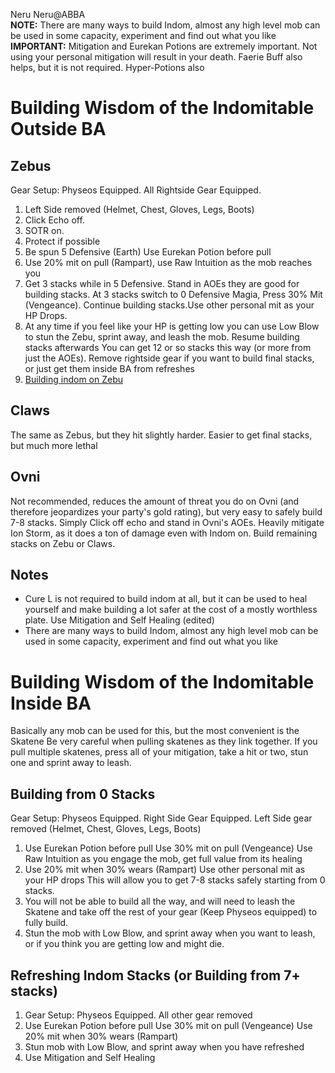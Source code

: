 Neru Neru@ABBA    
 **NOTE:** There are many ways to build Indom, almost any high level mob can be used in some capacity, experiment and find out what you like 
  **IMPORTANT:** Mitigation and Eurekan Potions are extremely important. Not using your personal mitigation will result in your death. Faerie Buff also helps, but it is not required. Hyper-Potions also 
  # Building Wisdom of the Indomitable Outside BA
  ## Zebus
   Gear Setup: Physeos Equipped. All Rightside Gear Equipped. 
   1. Left Side removed (Helmet, Chest, Gloves, Legs, Boots)
   2. Click Echo off. 
   3. SOTR on. 
   4. Protect if possible 
   5. Be spun 5 Defensive (Earth) Use Eurekan Potion before pull 
   6. Use 20% mit on pull (Rampart), use Raw Intuition as the mob reaches you 
   7. Get 3 stacks while in 5 Defensive. Stand in AOEs they are good for building stacks. At 3 stacks switch to 0 Defensive Magia, Press 30% Mit (Vengeance). Continue building stacks.Use other personal mit as your HP Drops. 
   8. At any time if you feel like your HP is getting low you can use Low Blow to stun the Zebu, sprint away, and leash the mob. Resume building stacks afterwards You can get 12 or so stacks this way (or more from just the AOEs). Remove rightside gear if you want to build final stacks, or just get them inside BA from refreshes 
   9. [Building indom on Zebu](https://youtu.be/5iirTVASox4 "https://youtu.be/5iirTVASox4") 
## Claws
The same as Zebus, but they hit slightly harder. Easier to get final stacks, but much more lethal 
## Ovni
Not recommended, reduces the amount of threat you do on Ovni (and therefore jeopardizes your party's gold rating), but very easy to safely build 7-8 stacks. Simply Click off echo and stand in Ovni's AOEs. Heavily mitigate Ion Storm, as it does a ton of damage even with Indom on. Build remaining stacks on Zebu or Claws.
     
## Notes 
- Cure L is not required to build indom at all, but it can be used to heal yourself and make building a lot safer at the cost of a mostly worthless plate. Use Mitigation and Self Healing (edited) 
- There are many ways to build Indom, almost any high level mob can be used in some capacity, experiment and find out what you like 
    
# Building Wisdom of the Indomitable Inside BA
Basically any mob can be used for this, but the most convenient is the Skatene Be very careful when pulling skatenes as they link together. If you pull multiple skatenes, press all of your mitigation, take a hit or two, stun one and sprint away to leash. 
## Building from 0 Stacks 
Gear Setup: Physeos Equipped. Right Side Gear Equipped. Left Side gear removed (Helmet, Chest, Gloves, Legs, Boots) 
1. Use Eurekan Potion before pull Use 30% mit on pull (Vengeance) Use Raw Intuition as you engage the mob, get full value from its healing 
2. Use 20% mit when 30% wears (Rampart) Use other personal mit as your HP drops This will allow you to get 7-8 stacks safely starting from 0 stacks. 
3. You will not be able to build all the way, and will need to leash the Skatene and take off the rest of your gear (Keep Physeos equipped) to fully build. 
4. Stun the mob with Low Blow, and sprint away when you want to leash, or if you think you are getting low and might die. 
 ## Refreshing Indom Stacks (or Building from 7+ stacks)
 1.  Gear Setup: Physeos Equipped. All other gear removed 
 2. Use Eurekan Potion before pull Use 30% mit on pull (Vengeance) Use 20% mit when 30% wears (Rampart) 
 3. Stun mob with Low Blow, and sprint away when you have refreshed 
 4. Use Mitigation and Self Healing 

